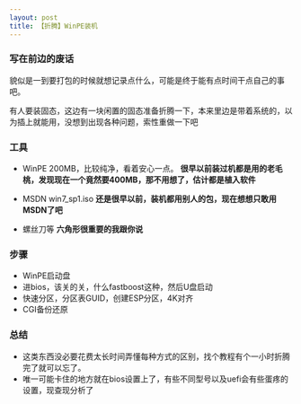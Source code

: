 ```yaml
---
layout: post
title: 【折腾】WinPE装机
---
```


### 写在前边的废话

貌似是一到要打包的时候就想记录点什么，可能是终于能有点时间干点自己的事吧。

有人要装固态，这边有一块闲置的固态准备折腾一下，本来里边是带着系统的，以为插上就能用，没想到出现各种问题，索性重做一下吧

### 工具

- WinPE 200MB，比较纯净，看着安心一点。
__很早以前装过机都是用的老毛桃，发现现在一个竟然要400MB，那不用想了，估计都是植入软件__

- MSDN win7_sp1.iso 
__还是很早以前，装机都用别人的包，现在想想只敢用MSDN了吧__

- 螺丝刀等
__六角形很重要的我跟你说__

### 步骤

- WinPE启动盘
- 进bios，该关的关，什么fastboost这种，然后U盘启动
- 快速分区，分区表GUID，创建ESP分区，4K对齐
- CGI备份还原

### 总结

- 这类东西没必要花费太长时间弄懂每种方式的区别，找个教程有个一小时折腾完了就可以忘了。
- 唯一可能卡住的地方就在bios设置上了，有些不同型号以及uefi会有些蛋疼的设置，现查现分析了
